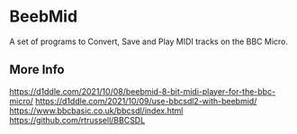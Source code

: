 # BeebMid
A set of programs to Convert, Save and Play MIDI tracks on the BBC Micro.

## More Info
https://d1ddle.com/2021/10/08/beebmid-8-bit-midi-player-for-the-bbc-micro/
https://d1ddle.com/2021/10/09/use-bbcsdl2-with-beebmid/
https://www.bbcbasic.co.uk/bbcsdl/index.html
https://github.com/rtrussell/BBCSDL
